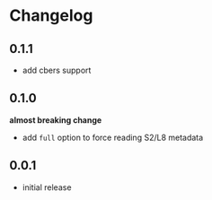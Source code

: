 Changelog
=========

0.1.1
-----
- add cbers support


0.1.0
-----
**almost breaking change**
- add `full` option to force reading S2/L8 metadata

0.0.1
-----
- initial release
